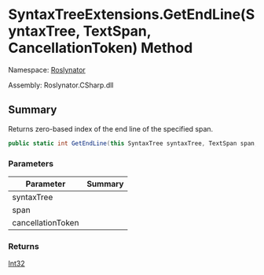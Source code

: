 # SyntaxTreeExtensions\.GetEndLine\(SyntaxTree, TextSpan, CancellationToken\) Method

Namespace: [Roslynator](../../README.md)

Assembly: Roslynator\.CSharp\.dll

## Summary

Returns zero\-based index of the end line of the specified span\.

```csharp
public static int GetEndLine(this SyntaxTree syntaxTree, TextSpan span, CancellationToken cancellationToken = default(CancellationToken))
```

### Parameters

| Parameter | Summary |
| --------- | ------- |
| syntaxTree | |
| span | |
| cancellationToken | |

### Returns

[Int32](https://docs.microsoft.com/en-us/dotnet/api/system.int32)




